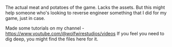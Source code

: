 The actual meat and potatoes of the game. Lacks the assets. But this might help someone who's looking to reverse engineer something that I did for my game, just in case. 

Made some tutorials on my channel - https://www.youtube.com/@wolfwirestudios/videos
If you feel you need to dig deep, you might find the files here for it. 
